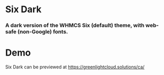# Six Dark
### A dark version of the WHMCS Six (default) theme, with web-safe (non-Google) fonts. 

# Demo
Six Dark can be previewed at https://greenlightcloud.solutions/ca/
